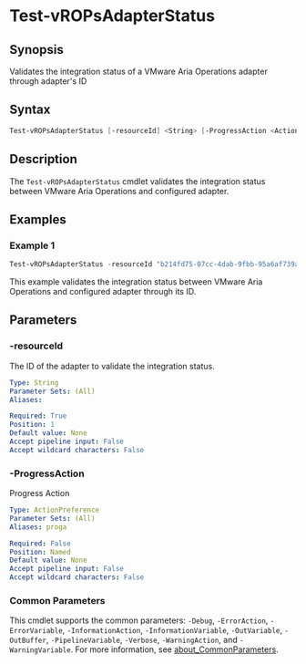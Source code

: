 # Test-vROPsAdapterStatus

## Synopsis

Validates the integration status of a VMware Aria Operations adapter through adapter's ID

## Syntax

```powershell
Test-vROPsAdapterStatus [-resourceId] <String> [-ProgressAction <ActionPreference>] [<CommonParameters>]
```

## Description

The `Test-vROPsAdapterStatus` cmdlet validates the integration status between VMware Aria Operations and configured adapter.

## Examples

### Example 1

```powershell
Test-vROPsAdapterStatus -resourceId "b214fd75-07cc-4dab-9fbb-95a6af739a04"
```

This example validates the integration status between VMware Aria Operations and configured adapter through its ID.

## Parameters

### -resourceId

The ID of the adapter to validate the integration status.

```yaml
Type: String
Parameter Sets: (All)
Aliases:

Required: True
Position: 1
Default value: None
Accept pipeline input: False
Accept wildcard characters: False
```

### -ProgressAction

Progress Action

```yaml
Type: ActionPreference
Parameter Sets: (All)
Aliases: proga

Required: False
Position: Named
Default value: None
Accept pipeline input: False
Accept wildcard characters: False
```

### Common Parameters

This cmdlet supports the common parameters: `-Debug`, `-ErrorAction`, `-ErrorVariable`, `-InformationAction`, `-InformationVariable`, `-OutVariable`, `-OutBuffer`, `-PipelineVariable`, `-Verbose`, `-WarningAction`, and `-WarningVariable`. For more information, see [about_CommonParameters](http://go.microsoft.com/fwlink/?LinkID=113216).
